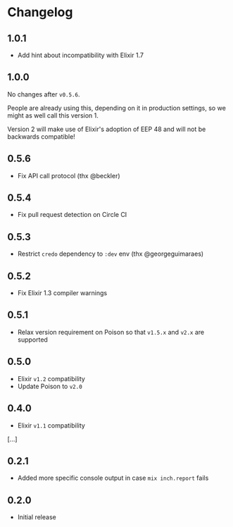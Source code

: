# Changelog

## 1.0.1

- Add hint about incompatibility with Elixir 1.7

## 1.0.0

No changes after `v0.5.6`.

People are already using this, depending on it in production settings, so we might as well call this version 1.

Version 2 will make use of Elixir's adoption of EEP 48 and will not be backwards compatible!

## 0.5.6

- Fix API call protocol (thx @beckler)

## 0.5.4

- Fix pull request detection on Circle CI

## 0.5.3

- Restrict `credo` dependency to `:dev` env (thx @georgeguimaraes)

## 0.5.2

- Fix Elixir 1.3 compiler warnings

## 0.5.1

- Relax version requirement on Poison so that `v1.5.x` and `v2.x` are supported

## 0.5.0

- Elixir `v1.2` compatibility
- Update Poison to `v2.0`

## 0.4.0

- Elixir `v1.1` compatibility

[...]

## 0.2.1

- Added more specific console output in case `mix inch.report` fails

## 0.2.0

- Initial release
